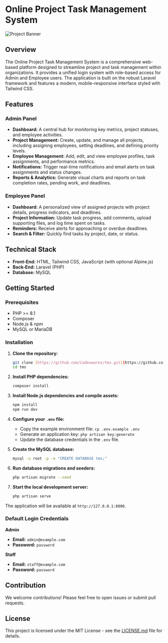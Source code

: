 # Online Project Task Management System

![Project Banner](https://placehold.co/1200x400/1e40af/ffffff?text=Online+Project+Task+Management+System)

## Overview

The Online Project Task Management System is a comprehensive web-based platform designed to streamline project and task management within organizations. It provides a unified login system with role-based access for Admin and Employee users. The application is built on the robust Laravel framework and features a modern, mobile-responsive interface styled with Tailwind CSS.

## Features

### Admin Panel
- **Dashboard:** A central hub for monitoring key metrics, project statuses, and employee activities.
- **Project Management:** Create, update, and manage all projects, including assigning employees, setting deadlines, and defining priority levels.
- **Employee Management:** Add, edit, and view employee profiles, task assignments, and performance metrics.
- **Notifications:** Trigger real-time notifications and email alerts on task assignments and status changes.
- **Reports & Analytics:** Generate visual charts and reports on task completion rates, pending work, and deadlines.

### Employee Panel
- **Dashboard:** A personalized view of assigned projects with project details, progress indicators, and deadlines.
- **Project Information:** Update task progress, add comments, upload supporting files, and log time spent on tasks.
- **Reminders:** Receive alerts for approaching or overdue deadlines.
- **Search & Filter:** Quickly find tasks by project, date, or status.

## Technical Stack

- **Front-End:** HTML, Tailwind CSS, JavaScript (with optional Alpine.js)
- **Back-End:** Laravel (PHP)
- **Database:** MySQL

## Getting Started

### Prerequisites

- PHP >= 8.1
- Composer
- Node.js & npm
- MySQL or MariaDB

### Installation

1.  **Clone the repository:**
    ```bash
    git clone [https://github.com/Codexwarez/tms.git](https://github.com/Codexwarez/tms.git)
    cd tms
    ```

2.  **Install PHP dependencies:**
    ```bash
    composer install
    ```

3.  **Install Node.js dependencies and compile assets:**
    ```bash
    npm install
    npm run dev
    ```

4.  **Configure your `.env` file:**
    -   Copy the example environment file: `cp .env.example .env`
    -   Generate an application key: `php artisan key:generate`
    -   Update the database credentials in the `.env` file.

5.  **Create the MySQL database:**
    ```bash
    mysql -u root -p -e "CREATE DATABASE tms;"
    ```

6.  **Run database migrations and seeders:**
    ```bash
    php artisan migrate --seed
    ```

7.  **Start the local development server:**
    ```bash
    php artisan serve
    ```

The application will be available at `http://127.0.0.1:8000`.

### Default Login Credentials

**Admin**
- **Email:** `admin@example.com`
- **Password:** `password`

**Staff**
- **Email:** `staff@example.com`
- **Password:** `password`

## Contribution

We welcome contributions! Please feel free to open issues or submit pull requests.

## License

This project is licensed under the MIT License - see the [LICENSE.md](LICENSE.md) file for details.
